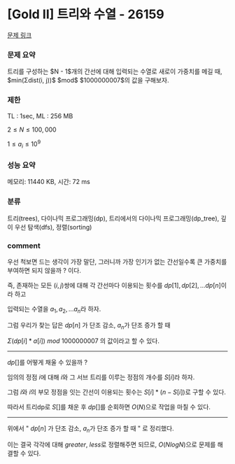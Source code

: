 # [Gold II] 트리와 수열 - 26159

[문제 링크](https://www.acmicpc.net/problem/26159)

### 문제 요약

<p> 트리를 구성하는 $N - 1$개의 간선에 대해 입력되는 수열로 새로이 가중치를 메길 때, $min(Σdist(i, j))$ $mod$ $1000000007$의 값을 구해보자.   </p>

### 제한

TL : 1sec, ML : 256 MB

$2 ≤ N ≤ 100,000$

$1 ≤ a_i ≤ 10^9$

### 성능 요약

메모리: 11440 KB, 시간: 72 ms

### 분류

트리(trees), 다이나믹 프로그래밍(dp), 트리에서의 다이나믹 프로그래밍(dp_tree), 깊이 우선 탐색(dfs), 정렬(sorting)

### comment

우선 척보면 드는 생각이 가장 말단, 그러니까 가장 인기가 없는 간선일수록 큰 가중치를 부여하면 되지 않을까 ? 이다.

즉, 존재하는 모든 $(i, j)$쌍에 대해 각 간선마다 이용되는 횟수를 $dp[1], dp[2], ... dp[n]$이라 하고

입력되는 수열을 $a_1, a_2, ... a_n$라 하자.

그럼 우리가 찾는 답은 $dp[n]$ 가 단조 감소, $a_n$가 단조 증가 할 때

$Σ(dp[i] * a[i])$ $mod$ $1000000007$ 의 값이라고 할 수 있다.

-----------------------------------------------------------------------------------------------------------------------------------------------------------------------

$dp[]$를 어떻게 채울 수 있을까 ?

임의의 정점 $i$에 대해 $i$와 그 서브 트리를 이루는 정점의 개수를 $S[i]$라 하자.

그럼 $i$와 $i$의 부모 정점을 잇는 간선이 이용되는 횟수는 $S[i] * (n - S[i])$로 구할 수 있다.

따라서 트리dp로 $S[]$를 채운 후 $dp[]$를 순회하면 $O(N)$으로 작업을 마칠 수 있다.

-----------------------------------------------------------------------------------------------------------------------------------------------------------------------

위에서 " $dp[n]$ 가 단조 감소, $a_n$가 단조 증가 할 때 " 로 정리했다.

이는 결국 각각에 대해 $greater$, $less$로 정렬해주면 되므로, $O(NlogN)$으로 문제를 해결할 수 있다.
